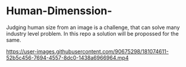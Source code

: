 # Human-Dimenssion-
Judging human size from an image is a challenge, that can solve many industry level problem. In this repo a solution will be propossed for the same.


https://user-images.githubusercontent.com/90675298/181074611-52b5c456-7694-4557-8dc0-1438a6966964.mp4

